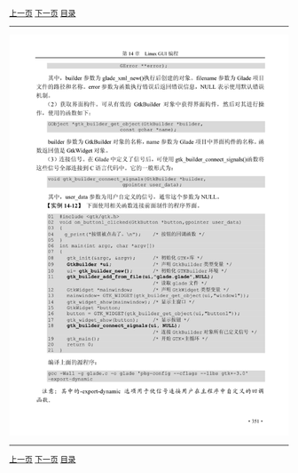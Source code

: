 [上一页](362.md) [下一页](364.md) [目录](../README.md)

***

![363](../images/363.png)

***

[上一页](362.md) [下一页](364.md) [目录](../README.md)
